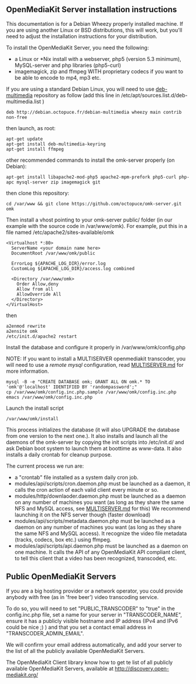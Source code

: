 ## OpenMediaKit Server installation instructions ##

This documentation is for a Debian Wheezy properly installed machine. If you are using another Linux or BSD distributions, this will work, but you'll need to adjust the installation instructions for your distribution.

To install the OpenMediaKit Server, you need the following: 

* a Linux or *Nix install with a webserver, php5 (version 5.3 minimum), MySQL-server and php libraries (php5-curl)
* imagemagick, zip and ffmpeg WITH proprietary codecs if you want to be able to encode to mp4, mp3 etc.

If you are using a standard Debian Linux, you will need to use [deb-multimedia](http://www.deb-multimedia.org) repository as follow (add this line in /etc/apt/sources.list.d/deb-multimedia.list )

    deb http://debian.octopuce.fr/debian-multimedia wheezy main contrib non-free

then launch, as root: 

    apt-get update
    apt-get install deb-multimedia-keyring
    apt-get install ffmpeg 

other recommended commands to install the omk-server properly (on Debian): 

    apt-get install libapache2-mod-php5 apache2-mpm-prefork php5-curl php-apc mysql-server zip imagemagick git

then clone this repository:

    cd /var/www && git clone https://github.com/octopuce/omk-server.git omk

Then install a vhost pointing to your omk-server public/ folder (in our example with the source code in /var/www/omk). For example, put this in a file named /etc/apache2/sites-available/omk

    <Virtualhost *:80>
      ServerName <your domain name here>
      DocumentRoot /var/www/omk/public

      ErrorLog ${APACHE_LOG_DIR}/error.log
      CustomLog ${APACHE_LOG_DIR}/access.log combined

      <Directory /var/www/omk>
        Order Allow,deny
        Allow from all
        AllowOverride All
      </Directory>
    </VirtualHost>	  

then

    a2enmod rewrite
    a2ensite omk
    /etc/init.d/apache2 restart

Install the database and configure it properly in /var/www/omk/config.php

NOTE: If you want to install a MULTISERVER openmediakit transcoder, you will need to use a *remote mysql* configuration, read [MULTISERVER.md](MULTISERVER.md) for more information.

    mysql -B -e "CREATE DATABASE omk; GRANT ALL ON omk.* TO 'omk'@'localhost' IDENTIFIED BY 'randompassword';"
    cp /var/www/omk/config.inc.php.sample /var/www/omk/config.inc.php
    emacs /var/www/omk/config.inc.php

Launch the install script

    /var/www/omk/install

This process initializes the database (it will also UPGRADE the database from one version to the next one.). It also installs and launch all the daemons of the omk-server by copying the init scripts into /etc/init.d/ and ask Debian boot system to launch them at boottime as www-data. It also installs a daily crontab for cleanup purpose.

The current process we run are: 

* a "crontab" file installed as a system daily cron job.
* modules/api/scripts/cron.daemon.php must be launched as a daemon, it calls the cron action of each valid client every minute or so.
* modules/http/downlaoder.daemon.php must be launched as a daemon on any number of machines you want (as long as they share the same NFS and MySQL access, see [MULTISERVER.md](MULTISERVER.md) for this) We recommend launching it on the NFS server though (faster download)
* modules/api/scripts/metadata.daemon.php must be launched as a daemon on any number of machines you want (as long as they share the same NFS and MySQL access). It recognize the video file metadata (tracks, codecs, box etc.) using ffmpeg.
* modules/api/scripts/api.daemon.php must be launched as a daemon on one machine. It calls the API of any OpenMediaKit API compliant client, to tell this client that a video has been recognized, transcoded, etc.


## Public OpenMediaKit Servers ##

If you are a big hosting provider or a network operator, you could provide anybody with free (as in 'free beer') video transcoding service. 

To do so, you will need to set "PUBLIC_TRANSCODER" to "true" in the config.inc.php file, set a name for your server in "TRANSCODER_NAME", ensure it has a publicly visible hostname and IP address (IPv4 and IPv6 could be nice ;) ) and that you set a contact email address in "TRANSCODER_ADMIN_EMAIL". 

We will confirm your email address automatically, and add your server to the list of all the publicly available OpenMediaKit Servers.

The OpenMediaKit Client library know how to get te list of all publicly available OpenMediaKit Servers, available at http://discovery.open-mediakit.org/

